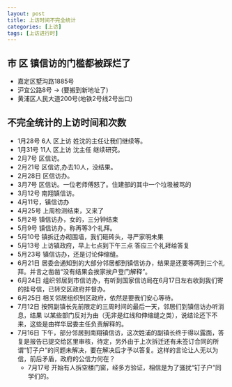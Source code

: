 ```yaml
---
layout: post
title: 上访时间不完全统计
categories: [上访]
tags: [上访进行时]
---
```

## 市 区 镇信访的门槛都被踩烂了
 * 嘉定区墅沟路1885号
 * 沪宜公路8号 -> (要搬到新地址了)
 * 黄浦区人民大道200号(地铁2号线2号出口)

## 不完全统计的上访时间和次数
 * 1月28号 6人 区上访 姓沈的主任让我们继续等。
 * 1月31号 11人 区上访 沈主任 继续研究。
 * 2月7号 区信访。
 * 2月21号 区信访,办去10人，没结果。
 * 2月28日 区信访办。
 * 3月7号 区信访。一位老师傅怒了。住建部的其中一个垃圾被骂的
 * 3月12号 南翔镇信访。
 * 4月11号，镇信访办
 * 4月25号 上周检测结束，又来了
 * 5月2号 镇信访办，女的，三分钟结束
 * 5月9号 镇信访办，称再等3个礼拜。
 * 5月10号 镇拆迁办砌围墙，我们砸砖头，寻严家明未果
 * 5月13号 上访镇政府，早上七点到下午三点 答应三个礼拜给答复
 * 5月23号 镇信访办，还是讨论伸缩缝。
 * 6月21日 居委会通知到的大部分邻居都到镇信访办，结果是还要等两到三个礼拜。并言之凿凿“没有结果会挨家挨户登门解释”。
 * 6月24日 组织邻居到市信访办，有听到国家信访局在6月17日左右收到我们寄的挂号信，已转交区政府并督办。
 * 6月25日 相关邻居组织到区政府，依然是要我们安心等待。
 * 7月12日 按照副镇长先前限定的三周时间的最后一天，邻居们到镇信访办听消息，结果
以某些部门反对为由（无非是红线和伸缩缝之类），说结论还下不来，这些是由祥华居委主任负责解释的。
 * 7月16日 下午，部分邻居到南翔镇信访，这次姓浦的副镇长终于得以露面，答复是报告已提交给区里审核，待定，另外由于上次拆迁还有未签订合同的所谓“钉子户”的问题未解决，要在解决后才予以答复。这样的言论让人无以为信，前后矛盾，政府的公信力何在？
   * 7月17号 开始有人拆空楼门窗，经多方验证，相信是为了骚扰“钉子户”同学们的。
